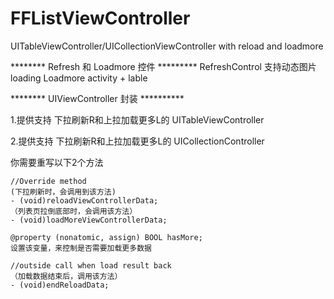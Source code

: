 FFListViewController
====================

UITableViewController/UICollectionViewController with reload and loadmore

********  Refresh 和 Loadmore 控件 *********
RefreshControl 支持动态图片loading
Loadmore  activity + lable

********  UIViewController 封装  **********

1.提供支持 下拉刷新R和上拉加载更多L的  UITableViewController

2.提供支持 下拉刷新R和上拉加载更多L的  UICollectionController

你需要重写以下2个方法

    //Override method
    (下拉刷新时，会调用到该方法)
    - (void)reloadViewControllerData;
    （列表页拉倒底部时，会调用该方法）
    - (void)loadMoreViewControllerData;
    
    @property (nonatomic, assign) BOOL hasMore;
    设置该变量，来控制是否需要加载更多数据
    
    //outside call when load result back
    （加载数据结束后，调用该方法）
    - (void)endReloadData;
    
